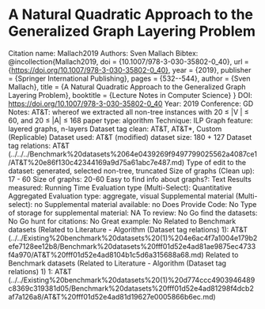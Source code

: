 # A Natural Quadratic Approach to the Generalized Graph Layering Problem

Citation name: Mallach2019
Authors: Sven Mallach
Bibtex: @incollection{Mallach2019,
doi = {10.1007/978-3-030-35802-0_40},
url = {https://doi.org/10.1007/978-3-030-35802-0_40},
year = {2019},
publisher = {Springer International Publishing},
pages = {532--544},
author = {Sven Mallach},
title = {A Natural Quadratic Approach to the Generalized Graph Layering Problem},
booktitle = {Lecture Notes in Computer Science}
}
DOI: https://doi.org/10.1007/978-3-030-35802-0_40
Year: 2019
Conference: GD
Notes: AT&T: whereof we extracted all non-tree instances with 20 ≤ |V | ≤ 60, and
20 ≤ |A| ≤ 168
paper type: algorithm
Technique: ILP
Graph feature: layered graphs, n-layers
Dataset tag clean: AT&T, AT&T*, Custom (Replicable)
Dataset used: AT&T (modified)
dataset size: 180 + 127
Dataset tag relations: AT&T (../../../Benchmark%20datasets%2064e0439269f9497799025562a4087ce1/AT&T%20e86f130c42344169a9d75a61abc7e487.md)
Type of edit to the dataset: generated, selected non-tree, truncated
Size of graphs (Clean up): 17 - 60
Size of graphs: 20-60
Easy to find info about graphs?: Text
Results measured: Running Time
Evaluation type (Multi-Select): Quantitative Aggregated
Evaluation type: aggregate, visual
Supplemental material (Multi-select): no
Supplemental material available: no
Does Provide Code: No
Type of storage for supplemental material: NA
To review: No
Go find the datasets: No
Go hunt for citations: No
Great example: No
Related to Benchmark datasets (Related to Literature - Algorithm (Dataset tag relations) 1): AT&T (../../Existing%20benchmark%20datasets%20(1)%204e6ac4f7a1004e179b2efe7128ee12b8/Benchmark%20datasets%20fff01d52e4ad81ae9875ec4733f4a970/AT&T%20fff01d52e4ad8104b1c5d6a315688a68.md)
Related to Benchmark datasets (Related to Literature - Algorithm (Dataset tag relations) 1) 1: AT&T (../../Existing%20benchmark%20datasets%20(1)%20d774ccc4903946489c8369c319381d05/Benchmark%20datasets%20fff01d52e4ad81298f4dcb2af7a126a8/AT&T%20fff01d52e4ad81d19627e0005866b6ec.md)